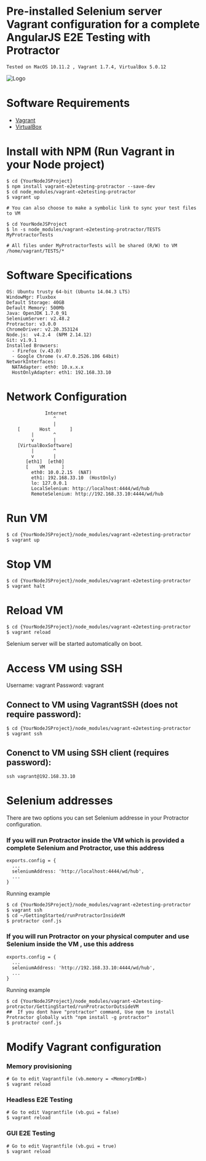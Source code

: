 # Pre-installed Selenium server Vagrant configuration for a complete AngularJS E2E Testing with Protractor

```
Tested on MacOS 10.11.2 , Vagrant 1.7.4, VirtualBox 5.0.12 
```


![Logo](https://github.com/vorachet/vagrant-e2etesting-protractor/raw/master/demo.gif)

# Software Requirements

  * [Vagrant](https://www.vagrantup.com/downloads.html)
  * [VirtualBox](https://www.virtualbox.org/wiki/Downloads)

# Install with NPM (Run Vagrant in your Node project)

```
$ cd {YourNodeJSProject}
$ npm install vagrant-e2etesting-protractor --save-dev
$ cd node_modules/vagrant-e2etesting-protractor
$ vagrant up

# You can also choose to make a symbolic link to sync your test files to VM 

$ cd YourNodeJSProject
$ ln -s node_modules/vagrant-e2etesting-protractor/TESTS  MyProtractorTests

# All files under MyProtractorTests will be shared (R/W) to VM /home/vagrant/TESTS/*

```


# Software Specifications

```
OS: Ubuntu trusty 64-bit (Ubuntu 14.04.3 LTS)
WindowMgr: Fluxbox
Default Storage: 40GB
Default Memory: 500Mb
Java: OpenJDK 1.7.0_91
SeleniumServer: v2.48.2
Protractor: v3.0.0
ChromeDriver: v2.20.353124
Node.js:  v4.2.4  (NPM 2.14.12)
Git: v1.9.1
Installed Browsers:
  - Firefox (v.43.0)
  - Google Chrome (v.47.0.2526.106 64bit)
NetworkInterfaces:
  NATAdapter: eth0: 10.x.x.x 
  HostOnlyAdapter: eth1: 192.168.33.10
```

# Network Configuration

```
              Internet
                 ^
                 | 
    [       Host       ]
         |       ^
         v       |
    [VirtualBoxSoftware]  
         |       ^
         v       |
       [eth1]  [eth0]         
       [    VM      ]  
         eth0: 10.0.2.15  (NAT)
         eth1: 192.168.33.10  (HostOnly)
         lo: 127.0.0.1
         LocalSelenium: http://localhost:4444/wd/hub
         RemoteSelenium: http://192.168.33.10:4444/wd/hub
```


# Run VM

```
$ cd {YourNodeJSProject}/node_modules/vagrant-e2etesting-protractor
$ vagrant up
```

# Stop VM

```
$ cd {YourNodeJSProject}/node_modules/vagrant-e2etesting-protractor
$ vagrant halt
```


# Reload VM

```
$ cd {YourNodeJSProject}/node_modules/vagrant-e2etesting-protractor
$ vagrant reload
```


Selenium server will be started automatically on boot.

# Access VM using SSH

Username: vagrant  Password: vagrant

## Connect to VM using VagrantSSH (does not require password):

```   
$ cd {YourNodeJSProject}/node_modules/vagrant-e2etesting-protractor
$ vagrant ssh
```

## Conenct to VM using SSH client (requires password):

```   
ssh vagrant@192.168.33.10
```

# Selenium addresses

There are two options you can set Selenium addresse in your Protractor configuration.

### If you will run Protractor inside the VM which is provided a complete Selenium and Protractor, use this address

```
exports.config = {
  ...
  seleniumAddress: 'http://localhost:4444/wd/hub',
  ...
}
```

Running example 

```
$ cd {YourNodeJSProject}/node_modules/vagrant-e2etesting-protractor
$ vagrant ssh
$ cd ~/GettingStarted/runProtractorInsideVM
$ protractor conf.js
```


### If you will run Protractor on your physical computer and use Selenium inside the VM , use this address

```
exports.config = {
  ...
  seleniumAddress: 'http://192.168.33.10:4444/wd/hub',
  ...
}
```

Running example 

```
$ cd {YourNodeJSProject}/node_modules/vagrant-e2etesting-protractor/GettingStarted/runProtractorOutsideVM
##  If you dont have "protractor" command, Use npm to install Protractor globally with "npm install -g protractor"
$ protractor conf.js
```


# Modify Vagrant configuration 

### Memory provisioning

```
# Go to edit Vagrantfile (vb.memory = <MemoryInMB>)
$ vagrant reload
```

### Headless E2E Testing 

```
# Go to edit Vagrantfile (vb.gui = false)
$ vagrant reload
```

### GUI E2E Testing

```
# Go to edit Vagrantfile (vb.gui = true)
$ vagrant reload
```

